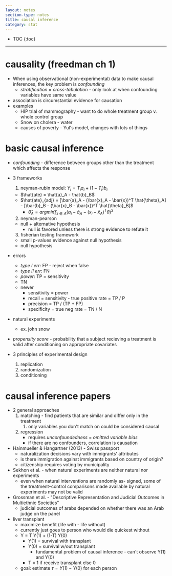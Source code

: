 ```yaml
---
layout: notes
section-type: notes
title: causal inference
category: stat
---
```


* TOC
{:toc}
---


# causality (freedman ch 1)
- When using observational (non-experimental) data to make causal inferences, the key problem is *confounding*
  - *stratification* = *cross-tabulation* - only look at when confounding variables have same value
- association is circumstantial evidence for causation
- examples
  - HIP trial of mammography - want to do whole treatment group v. whole control group
  - Snow on cholera - water
  - causes of poverty - Yul's model, changes with lots of things

# basic causal inference

- *confounding* - difference between groups other than the treatment which affects the response
- 3 frameworks
  1. neyman-rubin model: $Y_i = T_i a_i + (1-T_i) b_i$
    - $\hat{ate} = \hat{a}_A - \hat{b}_B$
    - $\hat{ate}_{adj} = [\bar{a}_A - (\bar{x}_A - \bar{x})^T \hat{\theta}_A] - [\bar{b}_B - (\bar{x}_B - \bar{x})^T \hat{\theta}_B]$
      - $\hat{\theta}_A = argmin \sum_{i \in A} (a_i - \bar{a}_A - (x_i - \bar{x}_A)^T \theta)^2$

  2. neyman-pearson
    - null + alternative hypothesis
      - null is favored unless there is strong evidence to refute it
  3. fisherian testing framework
    - small p-values evidence against null hypothesis
    - null hypothesis

- errors
  - *type I err*: FP - reject when false
  - *type II err*: FN
  - *power*: TP = sensitivity
  - TN
  - newer
    - sensitivity = power
    - recall = sensitivity - true positive rate = TP / P
    - precision = TP / (TP + FP)
    - specificity = true neg rate = TN / N
- natural experiments
  - ex. john snow
- *propensity score* - probability that a subject recieving a treatment is valid after conditioning on appropriate covariates
- 3 principles of experimental design
  1. replication
  2. randomization
  3. conditioning

# causal inference papers

- 2 general approaches
  1. matching - find patients that are similar and differ only in the treatment
     1. only variables you don't match on could be considered causal
  2. regression
     - requires *unconfoundedness* = *omitted variable bias*
     - if there are no confounders, correlation is causation
- Hainmueller & Hangartner (2013) - Swiss passport
  - naturalization decisions vary with immigrants' attributes
  - is there immigration against immigrants based on country of origin?
  - citizenship requires voting by municipality
- Sekhon et al. - when natural experiments are neither natural nor experiments
  - even when natural interventions are randomly as- signed, some of the treatment–control comparisons made available by natural experiments may not be valid
- Grossman et al. - "Descriptive Representation and Judicial Outcomes in Multiethnic Societies"
  - judicial outcomes of arabs depended on whether there was an Arab judge on the panel
- liver transplant
  - maximize benefit (life with - life without)
  - currently just goes to person who would die quickest without
  - Y = T Y(1) + (1-T) Y(0)
    - Y(1) = survival with transplant
    - Y(0) = survival w/out transplant
      - fundamental problem of causal inference - can't observe Y(1) and Y(0)
    - T = 1 if receive transplant else 0
  - goal: estimate $\tau = Y(1) - Y(0)$ for each person
